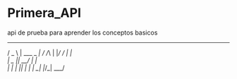 # Primera_API
api de prueba para aprender los conceptos basicos

  ___  ______ _____ 
 / _ \ | ___ \_   _|
/ /_\ \| |_/ / | |  
|  _  ||  __/  | |  
| | | || |    _| |_ 
\_| |_/\_|    \___/ 
                    
                
